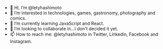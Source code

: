 - 👋 Hi, I’m @letyhashimoto
- 👀 I’m interested in technologies, games, gastronomy, photography and comics.
- 🌱 I’m currently learning JavaScript and React.
- 💞️ I’m looking to collaborate in...I don't decided it yet.
- 📫 How to reach me: @letyhashimoto in Twitter, Linkedin, Facebook and Instagram.

<!---
letyhashimoto/letyhashimoto is a ✨ special ✨ repository because its `README.md` (this file) appears on your GitHub profile.
You can click the Preview link to take a look at your changes.
--->
